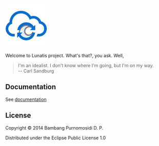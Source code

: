 ![Lunatis](resources/lunatis-logo.jpg)

Welcome to Lunatis project. What's that?, you ask. Well,

> I'm an idealist. I don't know where I'm going, but I'm on my way.<br/>
> -- Carl Sandburg

## Documentation

See [documentation](doc/README.md)

## License

Copyright © 2014 Bambang Purnomosidi D. P.

Distributed under the Eclipse Public License 1.0
